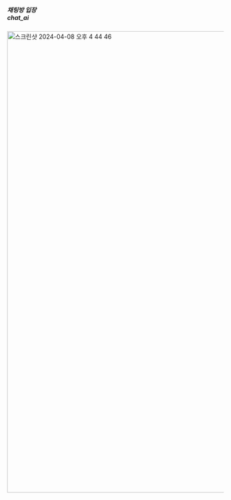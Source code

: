 <h5>
  채팅방 입장 <br>
  chat_ai
</h5>
<img width="1072" alt="스크린샷 2024-04-08 오후 4 44 46" src="https://github.com/hwan0309/Chat_App/assets/154872340/4be01310-1186-44bc-91dd-0466847c1aa4">
